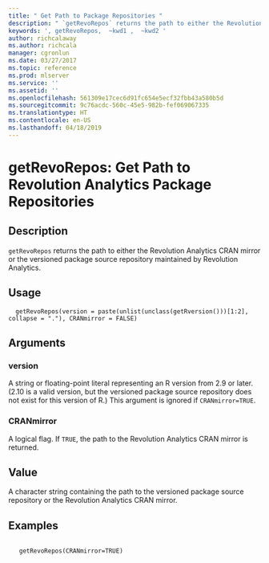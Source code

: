 ```yaml
---
title: " Get Path to Package Repositories "
description: " `getRevoRepos` returns the path to either the Revolution Analytics CRAN mirror or the versioned package source repository maintained by Microsoft. "
keywords: ', getRevoRepos,  ~kwd1 ,  ~kwd2 '
author: richcalaway
ms.author: richcala
manager: cgronlun
ms.date: 03/27/2017
ms.topic: reference
ms.prod: mlserver
ms.service: ''
ms.assetid: ''
ms.openlocfilehash: 561309e17cec6d91fc654e5ecf32fbb43a580b5d
ms.sourcegitcommit: 9c76acdc-560c-45e5-982b-fef069067335
ms.translationtype: HT
ms.contentlocale: en-US
ms.lasthandoff: 04/18/2019
---
```

 # <a name="getrevorepos--get-path-to-revolution-analytics-package-repositories"></a>getRevoRepos:  Get Path to Revolution Analytics Package Repositories  
 ## <a name="description"></a>Description

`getRevoRepos` returns the path to either the Revolution Analytics CRAN mirror or the versioned package source repository maintained by Revolution Analytics.


 ## <a name="usage"></a>Usage

```   
  getRevoRepos(version = paste(unlist(unclass(getRversion()))[1:2], collapse = "."), CRANmirror = FALSE)

```

 ## <a name="arguments"></a>Arguments



 ### <a name="version"></a>version
  A string or floating-point literal representing an R version from 2.9 or later. (2.10 is a valid version, but the versioned package source repository does not exist for this version of R.) This argument is ignored if `CRANmirror=TRUE`.  


 ### <a name="cranmirror"></a>CRANmirror
  A logical flag. If `TRUE`, the path to the Revolution Analytics CRAN mirror is returned.  



 ## <a name="value"></a>Value

A character string containing the path to the versioned package source repository or the Revolution Analytics CRAN mirror.












 ## <a name="examples"></a>Examples

 ```

    getRevoRepos(CRANmirror=TRUE)
```



